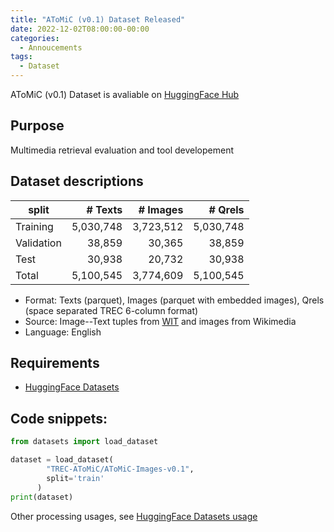 ```yaml
---
title: "AToMiC (v0.1) Dataset Released"
date: 2022-12-02T08:00:00-00:00
categories:
  - Annoucements
tags:
  - Dataset
---
```


AToMiC (v0.1) Dataset is avaliable on [HuggingFace Hub](https://huggingface.co/TREC-AToMiC)

## Purpose

Multimedia retrieval evaluation and tool developement

## Dataset descriptions

| split      | # Texts   | # Images  | # Qrels   |
|------------|----------:|----------:|----------:|
| Training   | 5,030,748 | 3,723,512 | 5,030,748 |
| Validation | 38,859    | 30,365    | 38,859    |
| Test       | 30,938    | 20,732    | 30,938    |
| Total      | 5,100,545 | 3,774,609 | 5,100,545 |

- Format: Texts (parquet), Images (parquet with embedded images), Qrels (space separated TREC 6-column format)
- Source: Image--Text tuples from [WIT](https://github.com/google-research-datasets/wit) and images from Wikimedia
- Language: English

## Requirements
- [HuggingFace Datasets](https://github.com/huggingface/datasets)


## Code snippets:
```python
from datasets import load_dataset

dataset = load_dataset(
		"TREC-AToMiC/AToMiC-Images-v0.1",
		split='train'
	  )
print(dataset)
```
Other processing usages, see [HuggingFace Datasets usage](https://huggingface.co/docs/datasets/main/en/process)
